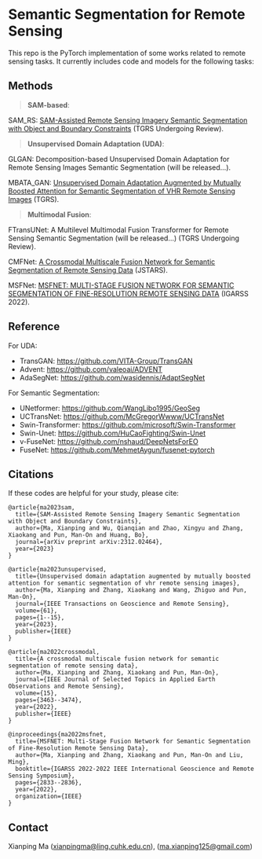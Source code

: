 # Semantic Segmentation for Remote Sensing

This repo is the PyTorch implementation of some works related to remote sensing tasks. It currently includes code and models for the following tasks:

## Methods

> **SAM-based**:

SAM_RS: [SAM-Assisted Remote Sensing Imagery Semantic Segmentation with Object and Boundary Constraints](https://arxiv.org/abs/2312.02464) (TGRS Undergoing Review).

> **Unsupervised Domain Adaptation (UDA)**:

GLGAN: Decomposition-based Unsupervised Domain Adaptation for Remote Sensing Images Semantic Segmentation (will be released...).

MBATA_GAN: [Unsupervised Domain Adaptation Augmented by Mutually Boosted Attention for Semantic Segmentation of VHR Remote Sensing Images](https://ieeexplore.ieee.org/abstract/document/10032584/) (TGRS).

> **Multimodal Fusion**:

FTransUNet: A Multilevel Multimodal Fusion Transformer for Remote Sensing Semantic Segmentation (will be released...) (TGRS Undergoing Review).

CMFNet: [A Crossmodal Multiscale Fusion Network for Semantic Segmentation of Remote Sensing Data](https://ieeexplore.ieee.org/abstract/document/9749821/) (JSTARS).

MSFNet: [MSFNET: MULTI-STAGE FUSION NETWORK FOR SEMANTIC SEGMENTATION OF FINE-RESOLUTION REMOTE SENSING DATA](https://ieeexplore.ieee.org/abstract/document/9883789) (IGARSS 2022).

## Reference
For UDA:
* TransGAN: https://github.com/VITA-Group/TransGAN
* Advent: https://github.com/valeoai/ADVENT
* AdaSegNet: https://github.com/wasidennis/AdaptSegNet

For Semantic Segmentation:
* UNetformer: https://github.com/WangLibo1995/GeoSeg
* UCTransNet: https://github.com/McGregorWwww/UCTransNet
* Swin-Transformer: https://github.com/microsoft/Swin-Transformer
* Swin-Unet: https://github.com/HuCaoFighting/Swin-Unet
* v-FuseNet: https://github.com/nshaud/DeepNetsForEO
* FuseNet: https://github.com/MehmetAygun/fusenet-pytorch

## Citations
If these codes are helpful for your study, please cite:
```
@article{ma2023sam,
  title={SAM-Assisted Remote Sensing Imagery Semantic Segmentation with Object and Boundary Constraints},
  author={Ma, Xianping and Wu, Qianqian and Zhao, Xingyu and Zhang, Xiaokang and Pun, Man-On and Huang, Bo},
  journal={arXiv preprint arXiv:2312.02464},
  year={2023}
}

@article{ma2023unsupervised,
  title={Unsupervised domain adaptation augmented by mutually boosted attention for semantic segmentation of vhr remote sensing images},
  author={Ma, Xianping and Zhang, Xiaokang and Wang, Zhiguo and Pun, Man-On},
  journal={IEEE Transactions on Geoscience and Remote Sensing},
  volume={61},
  pages={1--15},
  year={2023},
  publisher={IEEE}
}

@article{ma2022crossmodal,
  title={A crossmodal multiscale fusion network for semantic segmentation of remote sensing data},
  author={Ma, Xianping and Zhang, Xiaokang and Pun, Man-On},
  journal={IEEE Journal of Selected Topics in Applied Earth Observations and Remote Sensing},
  volume={15},
  pages={3463--3474},
  year={2022},
  publisher={IEEE}
}

@inproceedings{ma2022msfnet,
  title={MSFNET: Multi-Stage Fusion Network for Semantic Segmentation of Fine-Resolution Remote Sensing Data},
  author={Ma, Xianping and Zhang, Xiaokang and Pun, Man-On and Liu, Ming},
  booktitle={IGARSS 2022-2022 IEEE International Geoscience and Remote Sensing Symposium},
  pages={2833--2836},
  year={2022},
  organization={IEEE}
}
```

## Contact 
Xianping Ma ([xianpingma@ling.cuhk.edu.cn](xianpingma@ling.cuhk.edu.cn)), ([ma.xianping125@gmail.com](haonan1wang@gmail.com))
